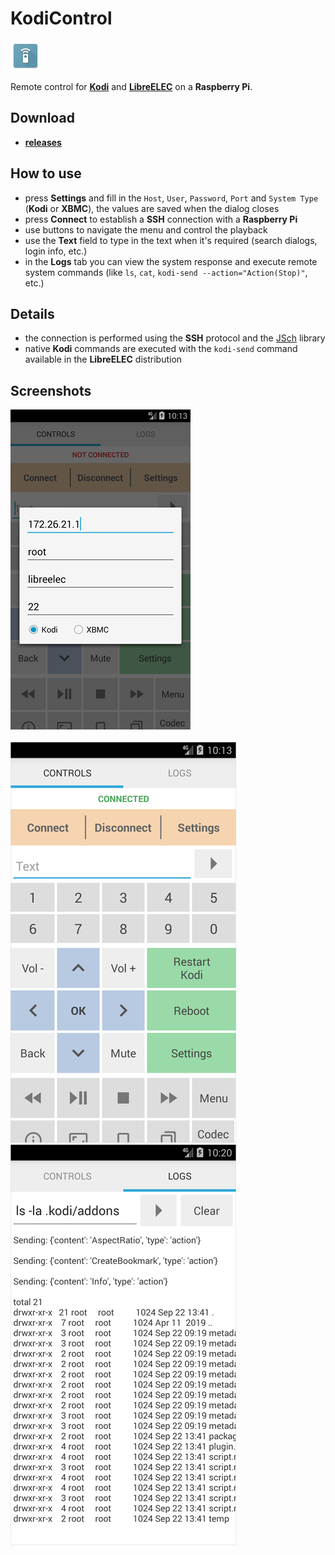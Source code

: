 
# KodiControl

![Icon](_img/icon.png)

Remote control for [**Kodi**](https://kodi.tv) and [**LibreELEC**](https://libreelec.tv) on a **Raspberry Pi**.

## Download

- [**releases**](https://github.com/mortalis13/KodiControl-Android/releases)

## How to use

- press **Settings** and fill in the `Host`, `User`, `Password`, `Port` and `System Type` (**Kodi** or **XBMC**), the values are saved when the dialog closes
- press **Connect** to establish a **SSH** connection with a **Raspberry Pi**
- use buttons to navigate the menu and control the playback
- use the **Text** field to type in the text when it's required (search dialogs, login info, etc.)
- in the **Logs** tab you can view the system response and execute remote system commands (like `ls`, `cat`, `kodi-send --action="Action(Stop)"`, etc.)

## Details

- the connection is performed using the **SSH** protocol and the [JSch](http://www.jcraft.com/jsch) library
- native **Kodi** commands are executed with the `kodi-send` command available in the **LibreELEC** distribution

## Screenshots

![Image_1](_img/kodicontrol-1-.png)<br><br>
![Image_2](_img/kodicontrol-2-.png)<br>
![Image_2](_img/kodicontrol-3-.png)<br>
